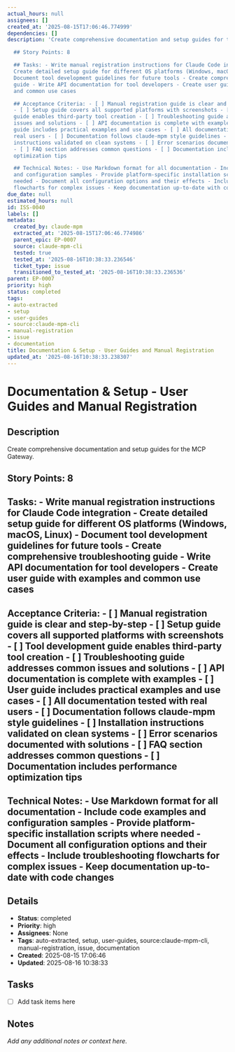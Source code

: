 ```yaml
---
actual_hours: null
assignees: []
created_at: '2025-08-15T17:06:46.774999'
dependencies: []
description: 'Create comprehensive documentation and setup guides for the MCP Gateway.

  ## Story Points: 8

  ## Tasks: - Write manual registration instructions for Claude Code integration -
  Create detailed setup guide for different OS platforms (Windows, macOS, Linux) -
  Document tool development guidelines for future tools - Create comprehensive troubleshooting
  guide - Write API documentation for tool developers - Create user guide with examples
  and common use cases

  ## Acceptance Criteria: - [ ] Manual registration guide is clear and step-by-step
  - [ ] Setup guide covers all supported platforms with screenshots - [ ] Tool development
  guide enables third-party tool creation - [ ] Troubleshooting guide addresses common
  issues and solutions - [ ] API documentation is complete with examples - [ ] User
  guide includes practical examples and use cases - [ ] All documentation tested with
  real users - [ ] Documentation follows claude-mpm style guidelines - [ ] Installation
  instructions validated on clean systems - [ ] Error scenarios documented with solutions
  - [ ] FAQ section addresses common questions - [ ] Documentation includes performance
  optimization tips

  ## Technical Notes: - Use Markdown format for all documentation - Include code examples
  and configuration samples - Provide platform-specific installation scripts where
  needed - Document all configuration options and their effects - Include troubleshooting
  flowcharts for complex issues - Keep documentation up-to-date with code changes'
due_date: null
estimated_hours: null
id: ISS-0040
labels: []
metadata:
  created_by: claude-mpm
  extracted_at: '2025-08-15T17:06:46.774986'
  parent_epic: EP-0007
  source: claude-mpm-cli
  tested: true
  tested_at: '2025-08-16T10:38:33.236546'
  ticket_type: issue
  transitioned_to_tested_at: '2025-08-16T10:38:33.236536'
parent: EP-0007
priority: high
status: completed
tags:
- auto-extracted
- setup
- user-guides
- source:claude-mpm-cli
- manual-registration
- issue
- documentation
title: Documentation & Setup - User Guides and Manual Registration
updated_at: '2025-08-16T10:38:33.238307'
---
```


# Documentation & Setup - User Guides and Manual Registration

## Description
Create comprehensive documentation and setup guides for the MCP Gateway.
## Story Points: 8
## Tasks: - Write manual registration instructions for Claude Code integration - Create detailed setup guide for different OS platforms (Windows, macOS, Linux) - Document tool development guidelines for future tools - Create comprehensive troubleshooting guide - Write API documentation for tool developers - Create user guide with examples and common use cases
## Acceptance Criteria: - [ ] Manual registration guide is clear and step-by-step - [ ] Setup guide covers all supported platforms with screenshots - [ ] Tool development guide enables third-party tool creation - [ ] Troubleshooting guide addresses common issues and solutions - [ ] API documentation is complete with examples - [ ] User guide includes practical examples and use cases - [ ] All documentation tested with real users - [ ] Documentation follows claude-mpm style guidelines - [ ] Installation instructions validated on clean systems - [ ] Error scenarios documented with solutions - [ ] FAQ section addresses common questions - [ ] Documentation includes performance optimization tips
## Technical Notes: - Use Markdown format for all documentation - Include code examples and configuration samples - Provide platform-specific installation scripts where needed - Document all configuration options and their effects - Include troubleshooting flowcharts for complex issues - Keep documentation up-to-date with code changes

## Details
- **Status**: completed
- **Priority**: high
- **Assignees**: None
- **Tags**: auto-extracted, setup, user-guides, source:claude-mpm-cli, manual-registration, issue, documentation
- **Created**: 2025-08-15 17:06:46
- **Updated**: 2025-08-16 10:38:33

## Tasks
- [ ] Add task items here

## Notes
_Add any additional notes or context here._
